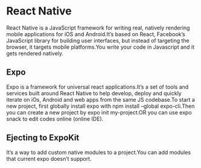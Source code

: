 # React Native

React Native is a JavaScript framework for writing real, natively rendering mobile applications for iOS and Android.It’s based on React, Facebook’s JavaScript library for building user interfaces, but instead of targeting the browser, it targets mobile platforms.You write your code in Javascript and it gets rendered natively.

## Expo

Expo is a framework for universal react applications.It’s a set of tools and services built around React Native to help develop, deploy and quickly iterate on iOs, Android and web apps from the same JS codebase.To start a new project, first globally install expo with npm install –global expo-cli.Then you can create a new project by expo init my-project.OR you can use expo snack to edit codes online (online IDE).

## Ejecting to ExpoKit

It’s a way to add custom native modules to a project.You can add modules that current expo doesn’t support.
